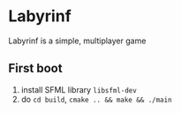 # Labyrinf

Labyrinf is a simple, multiplayer game

## First boot

1. install SFML library `libsfml-dev`
2. do `cd build`, `cmake .. && make && ./main`
